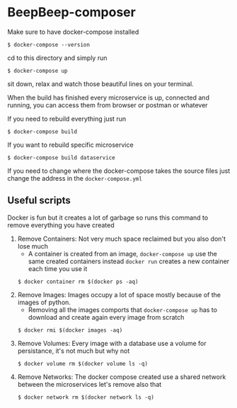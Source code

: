 # BeepBeep-composer

Make sure to have docker-compose installed 
```
$ docker-compose --version
```
cd to this directory and simply run
```
$ docker-compose up
```

sit down, relax and watch those beautiful lines on your terminal.

When the build has finished every microservice is up, connected and running, you can access them from browser or postman or whatever


If you need to rebuild everything just run

```
$ docker-compose build
```

If you want to rebuild specific microservice

```
$ docker-compose build dataservice
```

If you need to change where the docker-compose takes the source files just change the address in the `docker-compose.yml`

## Useful scripts

Docker is fun but it creates a lot of garbage so runs this command to remove everything you have created

1) Remove Containers: Not very much space reclaimed but you also don't lose much
	* A container is created from an image, `docker-compose up` use the same created containers instead `docker run` creates a new container each time you use it
	```
	$ docker container rm $(docker ps -aq)
	```
2) Remove Images: Images occupy a lot of space mostly because of the images of python.
	* Removing all the images comports that `docker-compose up` has to download and create again every image from scratch
	```
	$ docker rmi $(docker images -aq)
	```
3) Remove Volumes: Every image with a database use a volume for persistance, it's not much but why not
	```
	$ docker volume rm $(docker volume ls -q)
	```
4) Remove Networks: The docker compose created use a shared network between the microservices let's remove also that
	```
	$ docker network rm $(docker network ls -q)
	```

